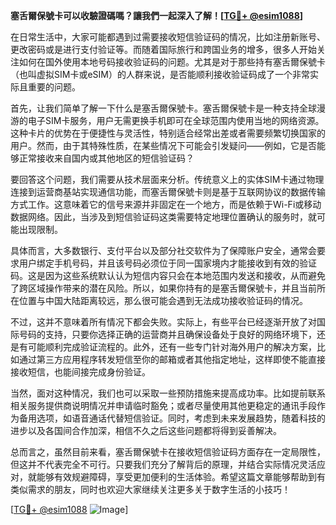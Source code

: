 **塞舌爾保號卡可以收驗證碼嗎？讓我們一起深入了解！[[TG💪+ @esim1088](https://t.me/s/esim1088)]**

在日常生活中，大家可能都遇到过需要接收短信验证码的情况，比如注册新账号、更改密码或是进行支付验证等。而随着国际旅行和跨国业务的增多，很多人开始关注如何在国外使用本地号码接收验证码的问题。尤其是对于那些持有塞舌爾保號卡（也叫虚拟SIM卡或eSIM）的人群来说，是否能顺利接收验证码成了一个非常实际且重要的问题。

首先，让我们简单了解一下什么是塞舌爾保號卡。塞舌爾保號卡是一种支持全球漫游的电子SIM卡服务，用户无需更换手机即可在全球范围内使用当地的网络资源。这种卡片的优势在于便捷性与灵活性，特别适合经常出差或者需要频繁切换国家的用户。然而，由于其特殊性质，在某些情况下可能会引发疑问——例如，它是否能够正常接收来自国内或其他地区的短信验证码？

要回答这个问题，我们需要从技术层面来分析。传统意义上的实体SIM卡通过物理连接到运营商基站实现通信功能，而塞舌爾保號卡则是基于互联网协议的数据传输方式工作。这意味着它的信号来源并非固定在一个地方，而是依赖于Wi-Fi或移动数据网络。因此，当涉及到短信验证码这类需要特定地理位置确认的服务时，就可能出现限制。

具体而言，大多数银行、支付平台以及部分社交软件为了保障账户安全，通常会要求用户绑定手机号码，并且该号码必须位于同一国家境内才能接收到有效的验证码。这是因为这些系统默认认为短信内容只会在本地范围内发送和接收，从而避免了跨区域操作带来的潜在风险。所以，如果你持有的是塞舌爾保號卡，并且当前所在位置与中国大陆距离较远，那么很可能会遇到无法成功接收验证码的情况。

不过，这并不意味着所有情况下都会失败。实际上，有些平台已经逐渐开放了对国际号码的支持，只要你选择正确的运营商并且确保设备处于良好的网络环境下，还是有可能顺利完成验证流程的。此外，还有一些专门针对海外用户的解决方案，比如通过第三方应用程序转发短信至你的邮箱或者其他指定地址，这样即使不能直接接收短信，也能间接完成身份验证。

当然，面对这种情况，我们也可以采取一些预防措施来提高成功率。比如提前联系相关服务提供商说明情况并申请临时豁免；或者尽量使用其他更稳定的通讯手段作为备用选项，如语音通话代替短信验证。同时，考虑到未来发展趋势，随着科技的进步以及各国间合作加深，相信不久之后这些问题都将得到妥善解决。

总而言之，虽然目前来看，塞舌爾保號卡在接收短信验证码方面存在一定局限性，但这并不代表完全不可行。只要我们充分了解背后的原理，并结合实际情况灵活应对，就能够有效规避障碍，享受更加便利的生活体验。希望这篇文章能够帮助到有类似需求的朋友，同时也欢迎大家继续关注更多关于数字生活的小技巧！

[[TG💪+ @esim1088](https://t.me/s/esim1088) ![Image](https://i.postimg.cc/4NQfJmqS/Snipaste-2025-05-13-00-14-12.png)]
